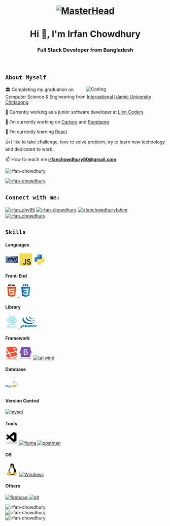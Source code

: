 

<h1 align="center">
  
<!-- [![MasterHead](https://img.freepik.com/premium-vector/colorful-banner-with-hands-working-computer-different-electronic-gadgets-devices-symbols-programming-software-development-program-coding_198278-4192.jpg)]() -->
[![MasterHead](https://media-exp1.licdn.com/dms/image/C4E16AQGxX3sqk1SKcQ/profile-displaybackgroundimage-shrink_200_800/0/1516893210091?e=2147483647&v=beta&t=URshGmzvHk7mjMWQZYhpd7z571xRbjvPYmyZBYxV9Pk)]()
</h1>

<h1 align="center">Hi 👋, I'm Irfan Chowdhury</h1>
<h3 align="center">Full Stack Developer from Bangladesh</h3>


<br>

## `About Myself`
<img align='right' alt="Coding" width='250' src="https://c.tenor.com/BqbIhT4Mb7cAAAAd/programmer-rounded-edges.gif"/>

🏛 Completing my graduation on Computer Science & Engineering from [International Islamic University Chittagong](https://www.iiuc.ac.bd)

🏦 Currently working as a junior software developer at [Lion Coders](https://lion-coders.com/)

🔭 I’m currently working on [Cartpro](http://cartproshop.com/demo) and [Peoplepro](http://peopleprohrm.com/demo)

🌱 I’m currently learning [React](https://reactjs.org/)

👍 I like to take challenge, love to solve problem, try to learn new technology and dedicated to work.

📫 How to reach me **irfanchowdhury80@gmail.com**

<p align="left"> <img src="https://komarev.com/ghpvc/?username=irfan-chowdhury&label=Profile%20views&color=0e75b6&style=flat" alt="irfan-chowdhury" /> </p>

<p align="left"> <a href="https://github.com/ryo-ma/github-profile-trophy"><img src="https://github-profile-trophy.vercel.app/?username=irfan-chowdhury" alt="irfan-chowdhury" /></a> </p>

## `Connect with me:`
<p align="left">
<a href="https://twitter.com/irfan_chy95" target="blank"><img align="center" src="https://raw.githubusercontent.com/rahuldkjain/github-profile-readme-generator/master/src/images/icons/Social/twitter.svg" alt="irfan_chy95" height="30" width="40" /></a>
<a href="https://linkedin.com/in/irfan-chowdhury" target="blank"><img align="center" src="https://raw.githubusercontent.com/rahuldkjain/github-profile-readme-generator/master/src/images/icons/Social/linked-in-alt.svg" alt="irfan-chowdhury" height="30" width="40" /></a>
<a href="https://fb.com/irfanchowdhuryfahim" target="blank"><img align="center" src="https://raw.githubusercontent.com/rahuldkjain/github-profile-readme-generator/master/src/images/icons/Social/facebook.svg" alt="irfanchowdhuryfahim" height="30" width="40" /></a>
<a href="https://www.hackerrank.com/irfan_chowdhury" target="blank"><img align="center" src="https://raw.githubusercontent.com/rahuldkjain/github-profile-readme-generator/master/src/images/icons/Social/hackerrank.svg" alt="irfan_chowdhury" height="30" width="40" /></a>
</p>

## `Skills`

<h4 align="left">Languages</h4> 
<a href="https://www.php.net" target="_blank" rel="noreferrer"> <img src="https://raw.githubusercontent.com/devicons/devicon/master/icons/php/php-original.svg" alt="php" width="40" height="40"/></a>
<a href="https://developer.mozilla.org/en-US/docs/Web/JavaScript" target="_blank" rel="noreferrer"> <img src="https://raw.githubusercontent.com/devicons/devicon/master/icons/javascript/javascript-original.svg" alt="javascript" width="40" height="40"/></a>
<a href="https://www.python.org" target="_blank" rel="noreferrer"> <img src="https://raw.githubusercontent.com/devicons/devicon/master/icons/python/python-original.svg" alt="python" width="40" height="40"/> </a>



<h4 align="left">Front-End</h4>

<a href="https://www.w3.org/html/" target="_blank" rel="noreferrer"> <img src="https://raw.githubusercontent.com/devicons/devicon/master/icons/html5/html5-original-wordmark.svg" alt="html5" width="40" height="40"/> </a>
<a href="https://www.w3schools.com/css/" target="_blank" rel="noreferrer"> <img src="https://raw.githubusercontent.com/devicons/devicon/master/icons/css3/css3-original-wordmark.svg" alt="css3" width="40" height="40"/> </a>

<h4 align="left">Library</h4>
<a href="https://reactjs.org/" target="_blank" rel="noreferrer"> <img src="https://raw.githubusercontent.com/devicons/devicon/master/icons/react/react-original-wordmark.svg" alt="react" width="40" height="40"/> </a>
<a href="https://jquery.com/" target="_blank" rel="noreferrer"> <img src="https://raw.githubusercontent.com/devicons/devicon/master/icons/jquery/jquery-plain-wordmark.svg" alt="react" width="60" height="40"/> </a>


<h4 align="left">Framework</h4>
<a href="https://laravel.com/" target="_blank" rel="noreferrer"> <img src="https://raw.githubusercontent.com/devicons/devicon/master/icons/laravel/laravel-plain-wordmark.svg" alt="laravel" width="40" height="40"/> </a>
<a href="https://getbootstrap.com" target="_blank" rel="noreferrer"> <img src="https://raw.githubusercontent.com/devicons/devicon/master/icons/bootstrap/bootstrap-plain-wordmark.svg" alt="bootstrap" width="40" height="40"/> </a>
<a href="https://tailwindcss.com/" target="_blank" rel="noreferrer"> <img src="https://www.vectorlogo.zone/logos/tailwindcss/tailwindcss-icon.svg" alt="tailwind" width="40" height="40"/> </a>


<h4 align="left">Database</h4>
<a href="https://www.mysql.com/" target="_blank" rel="noreferrer"> <img src="https://raw.githubusercontent.com/devicons/devicon/master/icons/mysql/mysql-original-wordmark.svg" alt="mysql" width="40" height="40"/> </a> 


<h4 align="left">Version Control</h4>
<a href="https://github.com/" target="_blank" rel="noreferrer"> <img src="https://cdn-icons-png.flaticon.com/512/25/25231.png" alt="mysql" width="40" height="40"/> </a>


<h4 align="left">Tools</h4>
<a href="https://code.visualstudio.com/" target="_blank" rel="noreferrer"> <img src="https://raw.githubusercontent.com/devicons/devicon/master/icons/vscode/vscode-plain-wordmark.svg" alt="mysql" width="40" height="40"/> </a>
<a href="https://www.figma.com/" target="_blank" rel="noreferrer"> <img src="https://www.vectorlogo.zone/logos/figma/figma-icon.svg" alt="figma" width="40" height="40"/> </a>
 <a href="https://postman.com" target="_blank" rel="noreferrer"> <img src="https://www.vectorlogo.zone/logos/getpostman/getpostman-icon.svg" alt="postman" width="40" height="40"/> </a>


<h4 align="left">OS</h4>
<a href="https://www.linux.org/" target="_blank" rel="noreferrer"> <img src="https://raw.githubusercontent.com/devicons/devicon/master/icons/linux/linux-original.svg" alt="linux" width="40" height="40"/></a> 
<a href="https://www.microsoft.com/en-us/windows" target="_blank" rel="noreferrer"> <img src="[https://freight.cargo.site/w/3840/q/75/i/a9f227752a9ba3bc689092085a7e6eb87b787abd858c3e3f0aebdc6a40f138d0/Windows_Final_3840p_v10_opt.png](https://pentagram-production.imgix.net/ea053844-c063-4130-9425-4a193f82e1e3/ps_windows_01.jpg?crop=edges&fit=crop&h=630&rect=67%2C364%2C1665%2C1040&w=1200)" alt="Windows" width="40" height="40"/></a> 


<h4 align="left">Others</h4>
<a href="https://firebase.google.com/" target="_blank" rel="noreferrer"> <img src="https://www.vectorlogo.zone/logos/firebase/firebase-icon.svg" alt="firebase" width="40" height="40"/> </a> <a href="https://git-scm.com/" target="_blank" rel="noreferrer"> <img src="https://www.vectorlogo.zone/logos/git-scm/git-scm-icon.svg" alt="git" width="40" height="40"/> </a>  

<br>

<p></p>
<p><img align="left" width='500' src="https://github-readme-stats.vercel.app/api/top-langs?username=irfan-chowdhury&show_icons=true&locale=en&layout=compact" alt="irfan-chowdhury" /></p>
<p><img align="left" width='500' src="https://github-readme-stats.vercel.app/api?username=irfan-chowdhury&show_icons=true&locale=en" alt="irfan-chowdhury" /></p>
<p><img align="left" width='500' src="https://github-readme-streak-stats.herokuapp.com/?user=irfan-chowdhury&" alt="irfan-chowdhury" /></p>
